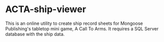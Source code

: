 # ACTA-ship-viewer
This is an online utility to create ship record sheets for Mongoose Publishing's tabletop mini game, A Call To Arms.
It requires a SQL Server database with the ship data.
